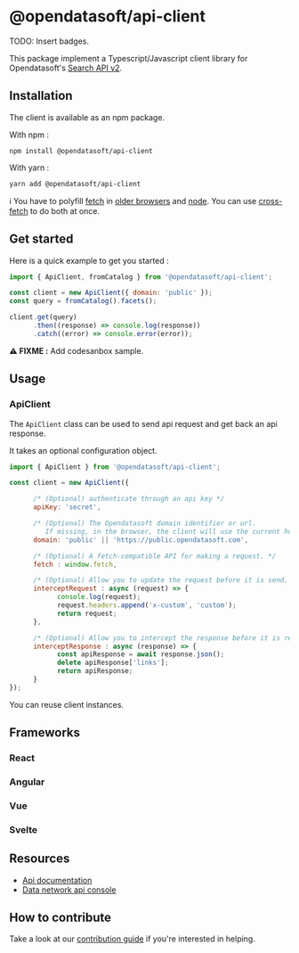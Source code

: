 # @opendatasoft/api-client

TODO: Insert badges.

This package implement a Typescript/Javascript client library for Opendatasoft's [Search API v2](https://help.opendatasoft.com/apis/ods-search-v2/#search-api-v2).

## Installation

The client is available as an npm package.

With npm :

```shell
npm install @opendatasoft/api-client
```

With yarn :

```shell
yarn add @opendatasoft/api-client
```

ℹ️ You have to polyfill [fetch](https://developer.mozilla.org/en-US/docs/Web/API/Fetch_API) in [older browsers](https://github.com/github/fetch) and [node](https://github.com/node-fetch/node-fetch). You can use [cross-fetch](https://github.com/lquixada/cross-fetch) to do both at once.

## Get started

Here is a quick example to get you started :

```javascript
import { ApiClient, fromCatalog } from '@opendatasoft/api-client';

const client = new ApiClient({ domain: 'public' });
const query = fromCatalog().facets();

client.get(query)
      .then((response) => console.log(response))
      .catch((error) => console.error(error));

```

**⚠️ FIXME :** Add codesanbox sample.

## Usage

### ApiClient

The `ApiClient` class can be used to send api request and get back an api response.

It takes an optional configuration object.

```javascript
import { ApiClient } from '@opendatasoft/api-client';

const client = new ApiClient({

      /* (Optional) authenticate through an api key */
      apiKey: 'secret',

      /* (Optional) The Opendatasoft domain identifier or url.
         If missing, in the browser, the client will use the current host. */
      domain: 'public' || 'https://public.opendatasoft.com',

      /* (Optional) A fetch-compatible API for making a request. */
      fetch : window.fetch,

      /* (Optional) Allow you to update the request before it is send. */
      interceptRequest : async (request) => {
            console.log(request);
            request.headers.append('x-custom', 'custom');
            return request;
      },

      /* (Optional) Allow you to intercept the response before it is returned */
      interceptResponse : async (response) => {
            const apiResponse = await response.json();
            delete apiResponse['links'];
            return apiResponse;
      }
});
```

You can reuse client instances.

## Frameworks

### React

### Angular

### Vue

### Svelte

## Resources

- [Api documentation](https://help.opendatasoft.com/apis/ods-search-v2/#search-api-v2)
- [Data network api console](https://data.opendatasoft.com/api/v2/console)

## How to contribute

Take a look at our [contribution guide](CONTRIBUTING.md) if you're interested in helping.
